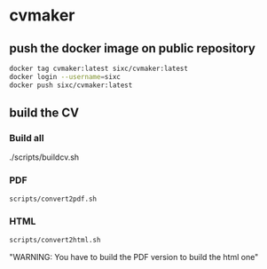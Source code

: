 # cvmaker

## push the docker image on public repository

```bash 
docker tag cvmaker:latest sixc/cvmaker:latest
docker login --username=sixc
docker push sixc/cvmaker:latest
```

## build the CV

### Build all

./scripts/buildcv.sh

### PDF

```bash
scripts/convert2pdf.sh
```

### HTML

```bash
scripts/convert2html.sh
```

"WARNING: You have to build the PDF version to build the html one"


